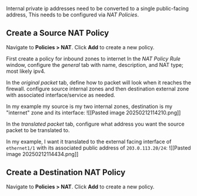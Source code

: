Internal private ip addresses need to be converted to a single public-facing address, This needs to be configured via *NAT Policies*. 


## Create a Source NAT Policy
Navigate to **Policies > NAT**. Click **Add** to create a new policy.

First create a policy for inbound zones to internet
In the *NAT Policy Rule* window, configure the *general* tab with name, description, and NAT type; most likely ipv4.

In the *original packet* tab, define how to packet will look when it reaches the firewall. configure source internal zones and then destination external zone with associated interface/service as needed.

In my example my source is my two internal zones, destination is my "internet" zone and its interface:
![[Pasted image 20250212114210.png]]

In the *translated packet* tab, configure what address you want the source packet to be translated to. 

In my example, I want it translated to the external facing interface of `ethernet1/1` with its associated public address of `203.0.113.20/24`:
![[Pasted image 20250212114434.png]]
## Create a Destination NAT Policy
Navigate to **Policies > NAT**. Click **Add** to create a new policy.

